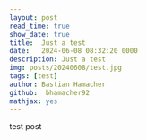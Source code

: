 ```yaml
---
layout: post
read_time: true
show_date: true
title:  Just a test
date:   2024-06-08 08:32:20 0000
description: Just a test
img: posts/20240608/test.jpg 
tags: [test]
author: Bastian Hamacher
github:  bhamacher92
mathjax: yes
---
```


test post